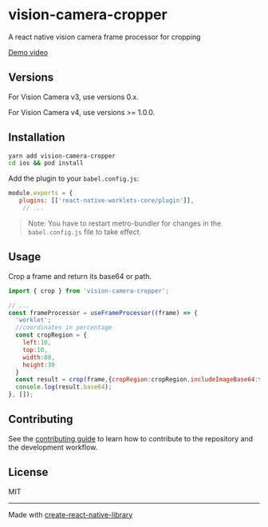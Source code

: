 # vision-camera-cropper

A react native vision camera frame processor for cropping

[Demo video](https://github.com/tony-xlh/vision-camera-cropper/assets/5462205/81031752-4179-4439-a8c6-97f73587fd56)


## Versions

For Vision Camera v3, use versions 0.x.

For Vision Camera v4, use versions >= 1.0.0.

## Installation

```sh
yarn add vision-camera-cropper
cd ios && pod install
```

Add the plugin to your `babel.config.js`:

```js
module.exports = {
   plugins: [['react-native-worklets-core/plugin']],
    // ...
```

> Note: You have to restart metro-bundler for changes in the `babel.config.js` file to take effect.

## Usage

Crop a frame and return its base64 or path.
   
```js
import { crop } from 'vision-camera-cropper';

// ...
const frameProcessor = useFrameProcessor((frame) => {
  'worklet';
  //coordinates in percentage
  const cropRegion = {
    left:10,
    top:10,
    width:80,
    height:30
  }
  const result = crop(frame,{cropRegion:cropRegion,includeImageBase64:true,saveAsFile:false});
  console.log(result.base64);
}, []);
```

## Contributing

See the [contributing guide](CONTRIBUTING.md) to learn how to contribute to the repository and the development workflow.

## License

MIT

---

Made with [create-react-native-library](https://github.com/callstack/react-native-builder-bob)
